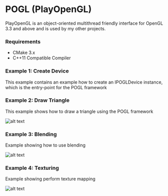 # POGL (PlayOpenGL) #

PlayOpenGL is an object-oriented multithread friendly interface for OpenGL 3.3 and above and is used by my other projects.

### Requirements ###

* CMake 3.x
* C++11 Compatible Compiler

### Example 1: Create Device ###

This example contains an example how to create an IPOGLDevice instance, which is the entry-point for the POGL framework

### Example 2: Draw Triangle ###

This example shows how to draw a triangle using the POGL framework

![alt text](https://raw.githubusercontent.com/perandersson/POGL/master/example2_drawtriangle/screenshot.png "Example 2")

### Example 3: Blending ###

Example showing how to use blending

![alt text](https://raw.githubusercontent.com/perandersson/POGL/master/example3_blending/screenshot.png "Example 3")

### Example 4: Texturing ###

Example showing perform texture mapping

![alt text](https://raw.githubusercontent.com/perandersson/POGL/master/example4_texturing/screenshot.png "Example 3")